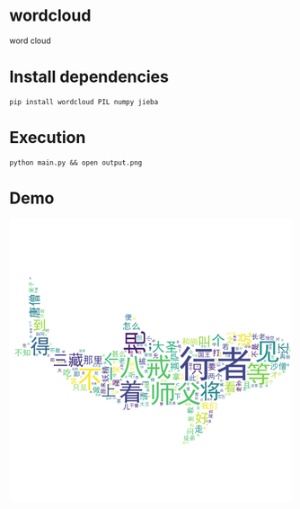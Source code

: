 # wordcloud
word cloud

# Install dependencies
```
pip install wordcloud PIL numpy jieba
```

# Execution
```
python main.py && open output.png
```

# Demo
![](output.png)
